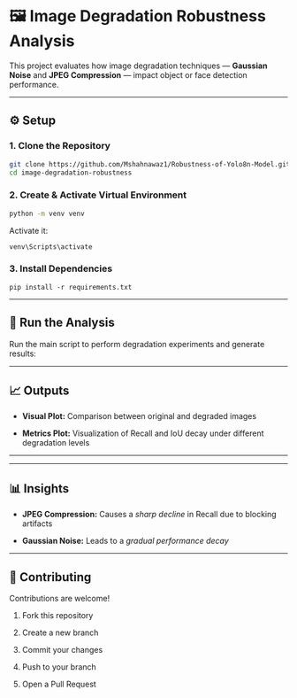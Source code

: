 # 🖼️ Image Degradation Robustness Analysis

This project evaluates how image degradation techniques — **Gaussian Noise** and **JPEG Compression** — impact object or face detection performance.

---

## ⚙️ Setup

### 1. Clone the Repository

``` bash
git clone https://github.com/Mshahnawaz1/Robustness-of-Yolo8n-Model.git
cd image-degradation-robustness
```

### 2. Create & Activate Virtual Environment

```bash
python -m venv venv
```

Activate it:

```
venv\Scripts\activate
```

### 3. Install Dependencies

```
pip install -r requirements.txt
```

---

## 🚀 Run the Analysis

Run the main script to perform degradation experiments and generate results:

---

## 📈 Outputs

- **Visual Plot:** Comparison between original and degraded images
    
- **Metrics Plot:** Visualization of Recall and IoU decay under different degradation levels
    

---

---

## 📊 Insights

- **JPEG Compression:** Causes a _sharp decline_ in Recall due to blocking artifacts
    
- **Gaussian Noise:** Leads to a _gradual performance decay_
    

---

## 🤝 Contributing

Contributions are welcome!

1. Fork this repository
    
2. Create a new branch
    
3. Commit your changes
    
4. Push to your branch
    
5. Open a Pull Request